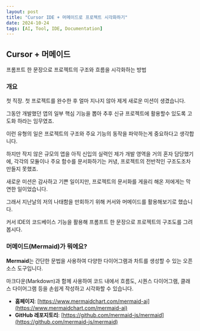```yaml
---
layout: post
title: "Cursor IDE + 머메이드로 프로젝트 시각화하기"
date: 2024-10-24
tags: [AI, Tool, IDE, Documentation]
---
```


## Cursor + 머메이드
프롬프트 한 문장으로 프로젝트의 구조와 흐름을 시각화하는 방법

### 개요

첫 직장. 첫 프로젝트를 완수한 후 얼마 지나지 않아 제게 새로운 미션이 생겼습니다.

그동안 개발했던 앱의 일부 핵심 기능을 뽑아 추후 신규 프로젝트에 활용할수 있도록 고도화 하라는 임무였죠.

이런 유형의 일은 프로젝트의 구조와 주요 기능의 동작을 파악하는게 중요하다고 생각합니다.

하지만 작지 않은 규모의 앱을 아직 신입의 실력인 제가 개발 영역을 거의 혼자 담당했기에, 각각의 모듈이나 주요 함수를 문서화하기는 커녕, 프로젝트의 전반적인 구조도조차 만들지 못했죠.

새로운 미션은 감사하고 기쁜 일이지만, 프로젝트의 문서화를 게을리 해온 저에게는 막연한 일이었습니다.

그래서 지난날의 저의 나태함을 만회하기 위해 커서와 머메이드를 활용해보기로 했습니다.

커서 IDE의 코드베이스 기능을 활용해 프롬프트 한 문장으로 프로젝트의 구조도를 그려봅시다.


### 머메이드(Mermaid)가 뭐에요?

**Mermaid**는 간단한 문법을 사용하여 다양한 다이어그램과 차트를 생성할 수 있는 오픈 소스 도구입니다.

마크다운(Markdown)과 함께 사용하여 코드 내에서 흐름도, 시퀀스 다이어그램, 클래스 다이어그램 등을 손쉽게 작성하고 시각화할 수 있습니다.

- **홈페이지**: [https://www.mermaidchart.com/mermaid-ai](https://www.mermaidchart.com/mermaid-ai)
- **GitHub 레포지토리**: [https://github.com/mermaid-js/mermaid](https://github.com/mermaid-js/mermaid)
